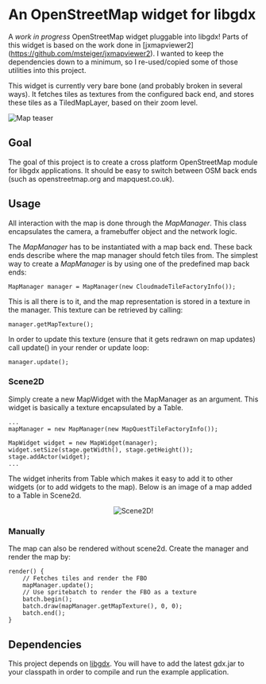 # An OpenStreetMap widget for libgdx

A _work in progress_ OpenStreetMap widget pluggable into libgdx!  Parts
of this widget is based on the work done in [jxmapviewer2]
(https://github.com/msteiger/jxmapviewer2). I wanted to keep the
dependencies down to a minimum, so I re-used/copied some of those
utilities into this project.

This widget is currently very bare bone (and probably broken in several
ways). It fetches tiles as textures from the configured back end, and
stores these tiles as a TiledMapLayer, based on their zoom level.

![Map teaser](http://mehl.no/maps/teaser.png "teaser!")

## Goal

The goal of this project is to create a cross platform OpenStreetMap
module for libgdx applications. It should be easy to switch between OSM
back ends (such as openstreetmap.org and mapquest.co.uk).

## Usage

All interaction with the map is done through the _MapManager_. This
class encapsulates the camera, a framebuffer object and the network
logic.

The _MapManager_ has to be instantiated with a map back end. These
back ends describe where the map manager should fetch tiles from. The
simplest way to create a _MapManager_ is by using one of the predefined
map back ends:

    MapManager manager = MapManager(new CloudmadeTileFactoryInfo());

This is all there is to it, and the map representation is stored in a
texture in the manager. This texture can be retrieved by calling:

    manager.getMapTexture();

In order to update this texture (ensure that it gets redrawn on map
updates) call update() in your render or update loop:

    manager.update();

### Scene2D

Simply create a new MapWidget with the MapManager as an argument. This
widget is basically a texture encapsulated by a Table.

    ...
    mapManager = new MapManager(new MapQuestTileFactoryInfo());

    MapWidget widget = new MapWidget(manager);
    widget.setSize(stage.getWidth(), stage.getHeight());
    stage.addActor(widget);
    ...

The widget inherits from Table which makes it easy to add it to other
widgets (or to add widgets to the map). Below is an image of a map added
to a Table in Scene2d.

<p align="center">
    <img src="http://mehl.no/maps/scene2d-maps2.png" alt="Scene2D!" />
</p>

### Manually

The map can also be rendered without scene2d. Create the manager and
render the map by:

    render() {
        // Fetches tiles and render the FBO
        mapManager.update();
        // Use spritebatch to render the FBO as a texture
        batch.begin();
        batch.draw(mapManager.getMapTexture(), 0, 0);
        batch.end();
    }

## Dependencies

This project depends on [libgdx](https://github.com/libgdx/). You will
have to add the latest gdx.jar to your classpath in order to compile and
run the example application.
